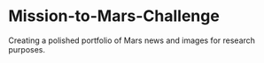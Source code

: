 # Mission-to-Mars-Challenge
Creating a polished portfolio of Mars news and images for research purposes.
